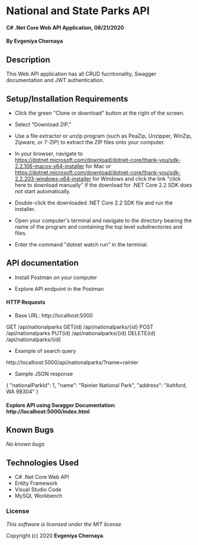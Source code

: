# National and State Parks API

#### C# .Net Core Web API Application, 08/21/2020

#### By **Evgeniya Chernaya**

## Description

This Web API application has all CRUD fucntionality, Swagger documentation and JWT authentication.

## Setup/Installation Requirements

* Click the green "Clone or download" button at the right of the screen.

* Select "Download ZIP."

* Use a file extractor or unzip program (such as PeaZip, Unzipper, WinZip, Zipware, or 7-ZIP) to extract the ZIP files onto your computer.

* In your browser, navigate to https://dotnet.microsoft.com/download/dotnet-core/thank-you/sdk-2.2.106-macos-x64-installer for Mac or https://dotnet.microsoft.com/download/dotnet-core/thank-you/sdk-2.2.203-windows-x64-installer for Windows and click the link "click here to download manually" if the download for .NET Core 2.2 SDK does not start automatically.

* Double-click the downloaded .NET Core 2.2 SDK file and run the installer.

* Open your computer's terminal and navigate to the directory bearing the name of the program and containing the top level subdirectories and files.

* Enter the command "dotnet watch run" in the terminal.

## API documentation

* Install Postman on your computer 

* Explore API endpoint in the Postman

#### HTTP Requests

* Base URL: http://localhost:5000
 
GET /api/nationalparks
GET(id) /api/nationalparks/{id}
POST /api/nationalparks
PUT(id) /api/nationalparks/{id}
DELETE(id) /api/nationalparks/{id}

* Example of search query

http://localhost:5000/api/nationalparks/?name=rainier

* Sample JSON response

{
    "nationalParkId": 1,
    "name": "Rainier National Park",
    "address": "Ashford, WA 98304"
}

#### Explore API using Swagger Documentation: http://localhost:5000/index.html

## Known Bugs

_No known bugs_

## Technologies Used

  * C# .Net Core Web API
  * Entity Framework
  * Visual Studio Code
  * MySQL Workbench

### License

_This software is licensed under the MIT license_

Copyright (c) 2020 **Evgeniya Chernaya**.